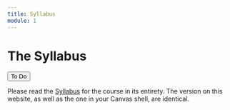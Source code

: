 ```yaml
---
title: Syllabus
module: 1
---
```


# The Syllabus

<!-- rebuild this video -->
<div class="tab">
 <!-- <button class="tablinks active" onclick="openTab(event, 'Video')">Video</button> -->
 <!-- <button class="tablinks" onclick="openTab(event, 'Access')">Access</button> -->
  <button class="tablinks active" onclick="openTab(event, 'ToDo')">To Do</button>
</div>
<!-- <div id="Video" class="tabcontent" style="display:block">
<a href="https://moodle.umt.edu/mod/url/view.php?id=2568297" target="_blank">Syllabus Video</a>
</div>
<div id="Access" class="tabcontent">
You can get to the Syllabus from the tab up above in the navigation bar, or directly from <a href="https://moodle.umt.edu/mod/resource/view.php?id=2568290&redirect=1" target="_blank">Syllabus</a>.
</div>
-->
<div id="ToDo" class="tabcontent" style="display:block">

<p>Please read the <a href="..../img/syllabus.pdf" target="_blank">Syllabus</a> for the course in its entirety. The version on this website, as well as the one in your Canvas shell, are identical.
</p>
</div>
